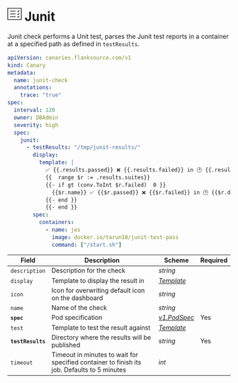 # <img src='https://raw.githubusercontent.com/flanksource/flanksource-ui/main/src/icons/junit.svg' style='height: 32px'/> Junit

Junit check performs a Unit test, parses the Junit test reports in a container at a specified path as defined in `testResults`.

```yaml
apiVersion: canaries.flanksource.com/v1
kind: Canary
metadata:
  name: junit-check
  annotations:
    trace: "true"
spec:
  interval: 120
  owner: DBAdmin
  severity: high
  spec:
    junit:
      - testResults: "/tmp/junit-results/"
        display:
          template: |
            ✅ {{.results.passed}} ❌ {{.results.failed}} in 🕑 {{.results.duration}}
            {{  range $r := .results.suites}}
            {{- if gt (conv.ToInt $r.failed)  0 }}
              {{$r.name}} ✅ {{$r.passed}} ❌ {{$r.failed}} in 🕑 {{$r.duration}}
            {{- end }}
            {{- end }}
        spec:
          containers:
            - name: jes
              image: docker.io/tarun18/junit-test-pass
              command: ["/start.sh"]
```

| Field | Description | Scheme | Required |
| ----- | ----------- | ------ | -------- |
| `description` | Description for the check | *string* |  |
| `display` | Template to display the result in | [*Template*](../concepts/templating.md) |  |
| `icon` | Icon for overwriting default icon on the dashboard | *string* |  |
| `name` | Name of the check | *string* |  |
| **`spec`** | Pod specification | [*v1.PodSpec*](https://kubernetes.io/docs/reference/generated/kubernetes-api/v1.20/#podspec-v1-core) | Yes |
| `test` | Template to test the result against | [*Template*](../concepts/templating.md) |  |
| **`testResults`** | Directory where the results will be published | *string* | Yes |
| `timeout` | Timeout in minutes to wait for specified container to finish its job. Defaults to 5 minutes | *int* |  |
